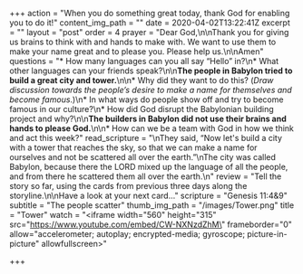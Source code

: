 +++
action = "When you do something great today, thank God for enabling you to do it!"
content_img_path = ""
date = 2020-04-02T13:22:41Z
excerpt = ""
layout = "post"
order = 4
prayer = "Dear God,\n\nThank you for giving us brains to think with and hands to make with. We want to use them to make your name great and to please you. Please help us.\n\nAmen"
questions = "* How many languages can you all say “Hello” in?\n* What other languages can your friends speak?\n\n**The people in Babylon tried to build a great city and tower.**\n\n* Why did they want to do this?  (_Draw discussion towards the people’s desire to make a name for themselves and become famous_.)\n* In what ways do people show off and try to become famous in our culture?\n* How did God disrupt the Babylonian building project and why?\n\n**The builders in Babylon did not use their brains and hands to please God.**\n\n* How can we be a team with God in how we think and act this week?"
read_scripture = "\nThey said, “Now let's build a city with a tower that reaches the sky, so that we can make a name for ourselves and not be scattered all over the earth.”\nThe city was called Babylon, because there the LORD mixed up the language of all the people, and from there he scattered them all over the earth.\n"
review = "Tell the story so far, using the cards from previous three days along the storyline.\n\nHave a look at your next card..."
scripture = "Genesis 11:4&9"
subtitle = "The people scatter"
thumb_img_path = "/images/Tower.png"
title = "Tower"
watch = "<iframe width=\"560\" height=\"315\" src=\"https://www.youtube.com/embed/CW-NXNzdZhM\" frameborder=\"0\" allow=\"accelerometer; autoplay; encrypted-media; gyroscope; picture-in-picture\" allowfullscreen></iframe>"

+++
